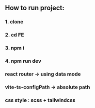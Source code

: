 ## How to run project:
### 1. clone
### 2. cd FE
### 3. npm i
### 4. npm run dev

### react router -> using data mode
### vite-ts-configPath -> absolute path
### css style : scss + tailwindcss